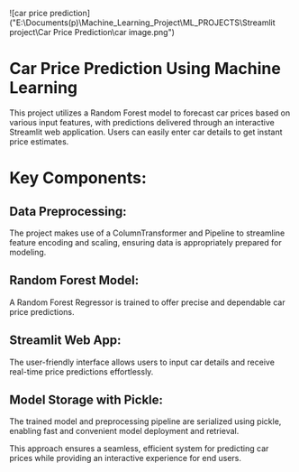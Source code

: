 ![car price prediction]("E:\Documents(p)\Machine_Learning_Project\ML_PROJECTS\Streamlit project\Car Price Prediction\car image.png")


# Car Price Prediction Using Machine Learning
This project utilizes a Random Forest model to forecast car prices based on various input features, with predictions delivered through an interactive Streamlit web application. Users can easily enter car details to get instant price estimates.

# Key Components:
## Data Preprocessing: 
  The project makes use of a ColumnTransformer and Pipeline to streamline feature encoding and scaling, ensuring data is appropriately prepared for modeling.

## Random Forest Model: 
  A Random Forest Regressor is trained to offer precise and dependable car price predictions.

## Streamlit Web App: 
  The user-friendly interface allows users to input car details and receive real-time price predictions effortlessly.

## Model Storage with Pickle: 
  The trained model and preprocessing pipeline are serialized using pickle, enabling fast and convenient model deployment and retrieval.


This approach ensures a seamless, efficient system for predicting car prices while providing an interactive experience for end users.
